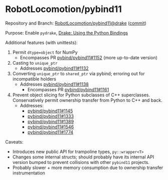 # RobotLocomotion/pybind11

Repository and Branch: [RobotLocomotion/pybind11@drake](https://github.com/RobotLocomotion/pybind11/tree/drake) ([commit](https://github.com/RobotLocomotion/pybind11/tree/f2bd883))

Purpose: Enable `pydrake`, [Drake: Using the Python Bindings](https://drake.mit.edu/python_bindings.html#using-the-python-bindings)

Additional features (with unittests):

1. Permit `dtype=object` for NumPy
    * Encompasses PR [pybind/pybind11#1152](https://github.com/pybind/pybind11/issues/1152) (more up-to-date version)
2. Casting to `unique_ptr`
    * Addresses [pybind/pybind11#1132](https://github.com/pybind/pybind11/issues/1132)
3. Converting `unique_ptr` to `shared_ptr` via pybind; erroring out for
incompatible holders
    * Addresses [pybind/pybind11#1138](https://github.com/pybind/pybind11/issues/1138)
        * Encompasses PR [pybind/pybind11#1161](https://github.com/pybind/pybind11/issues/1161)
4. Prevent object slicing for Python subclasses of C++ superclasses.
Conservatively permit ownership transfer from Python to C++ and back.
    * Addresses:
        * [pybind/pybind11#1145](https://github.com/pybind/pybind11/issues/1145)
        * [pybind/pybind11#1333](https://github.com/pybind/pybind11/issues/1333)
        * [pybind/pybind11#1389](https://github.com/pybind/pybind11/issues/1389)
        * [pybind/pybind11#1546](https://github.com/pybind/pybind11/issues/1546)
        * [pybind/pybind11#1774](https://github.com/pybind/pybind11/issues/1774)

Caveats:

* Introduces new public API for trampoline types, `py::wrapper<T>`
* Changes some internal structs; should probably have its internal API
version bumped to prevent collisions with other `pybind11` projects.
* Probably slower + more memory consumption due to ownership transfer
instrumentation
